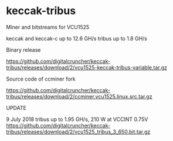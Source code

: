 # keccak-tribus
Miner and bitstreams for VCU1525 

keccak and keccak-c up to 12.6 GH/s
tribus up to 1.8 GH/s

Binary release

https://github.com/digitalcruncher/keccak-tribus/releases/download/2/vcu1525-keccak-tribus-variable.tar.gz


Source code of ccminer fork

https://github.com/digitalcruncher/keccak-tribus/releases/download/2/ccminer.vcu1525.linux.src.tar.gz

UPDATE 

9 July 2018
tribus up to 1.95 GH/s, 210 W at VCCINT 0.75V 
https://github.com/digitalcruncher/keccak-tribus/releases/download/2/vcu1525_tribus_3_650.bit.tar.gz

